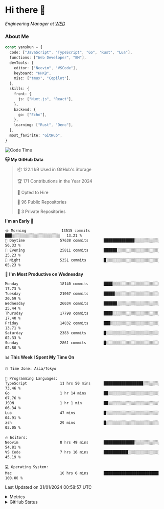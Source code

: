 # Hi there&nbsp;:wave:

<!-- ![Alt text](https://spotify-recently-played-readme.vercel.app/api?user=31kynbuubkiu3r4qh4hjuaglhfay) -->

_Engineering Manager at [WED](https://github.com/wedinc)_

### About Me

```ts
const yanskun = {
  code: ["JavaScript", "TypeScript", "Go", "Rust", "Lua"],
  functions: ["Web Developer", "EM"],
  devTools: {
    editor: ["Neovim", "VSCode"],
    keyboard: "HHKB",
    misc: ["tmux", "Copilot"],
  },
  skills: {
    front: {
      js: ["Nuxt.js", "React"],
    },
    backend: {
      go: ["Echo"],
    },
    learning: ["Rust", "Deno"],
  },
  most_favirite: "GitHub",
}
```

<!--START_SECTION:waka-->
![Code Time](http://img.shields.io/badge/Code%20Time-676%20hrs%2046%20mins-blue)

**🐱 My GitHub Data** 

> 📦 122.1 kB Used in GitHub's Storage 
 > 
> 🏆 171 Contributions in the Year 2024
 > 
> 💼 Opted to Hire
 > 
> 📜 96 Public Repositories 
 > 
> 🔑 3 Private Repositories 
 > 
**I'm an Early 🐤** 

```text
🌞 Morning                13515 commits       ███░░░░░░░░░░░░░░░░░░░░░░   13.21 % 
🌆 Daytime                57638 commits       ██████████████░░░░░░░░░░░   56.33 % 
🌃 Evening                25811 commits       ██████░░░░░░░░░░░░░░░░░░░   25.23 % 
🌙 Night                  5351 commits        █░░░░░░░░░░░░░░░░░░░░░░░░   05.23 % 
```
📅 **I'm Most Productive on Wednesday** 

```text
Monday                   18140 commits       ████░░░░░░░░░░░░░░░░░░░░░   17.73 % 
Tuesday                  21067 commits       █████░░░░░░░░░░░░░░░░░░░░   20.59 % 
Wednesday                26034 commits       ██████░░░░░░░░░░░░░░░░░░░   25.44 % 
Thursday                 17798 commits       ████░░░░░░░░░░░░░░░░░░░░░   17.40 % 
Friday                   14032 commits       ███░░░░░░░░░░░░░░░░░░░░░░   13.71 % 
Saturday                 2383 commits        █░░░░░░░░░░░░░░░░░░░░░░░░   02.33 % 
Sunday                   2861 commits        █░░░░░░░░░░░░░░░░░░░░░░░░   02.80 % 
```


📊 **This Week I Spent My Time On** 

```text
🕑︎ Time Zone: Asia/Tokyo

💬 Programming Languages: 
TypeScript               11 hrs 50 mins      ██████████████████░░░░░░░   73.46 % 
Go                       1 hr 14 mins        ██░░░░░░░░░░░░░░░░░░░░░░░   07.76 % 
JSON                     1 hr 1 min          ██░░░░░░░░░░░░░░░░░░░░░░░   06.34 % 
Lua                      47 mins             █░░░░░░░░░░░░░░░░░░░░░░░░   04.91 % 
zsh                      29 mins             █░░░░░░░░░░░░░░░░░░░░░░░░   03.05 % 

🔥 Editors: 
Neovim                   8 hrs 49 mins       ██████████████░░░░░░░░░░░   54.81 % 
VS Code                  7 hrs 16 mins       ███████████░░░░░░░░░░░░░░   45.19 % 

💻 Operating System: 
Mac                      16 hrs 6 mins       █████████████████████████   100.00 % 
```


 Last Updated on 31/01/2024 00:58:57 UTC
<!--END_SECTION:waka-->

<details>
  <summary>Metrics</summary>
  <img src="https://github.com/yanskun/yanskun/blob/main/github-metrics.svg" alt="Metrics">
</details>

<details>
  <summary>GitHub Status</summary>
  <picture>
    <source media="(prefers-color-scheme: dark)" srcset="https://raw.githubusercontent.com/yanskun/yanskun/master/profile-summary-card-output/nord_dark/0-profile-details.svg">
   <img src="https://raw.githubusercontent.com/yanskun/yanskun/master/profile-summary-card-output/default/0-profile-details.svg">
  </picture>
  <br>
  <picture>
    <source media="(prefers-color-scheme: dark)" srcset="https://raw.githubusercontent.com/yanskun/yanskun/master/profile-summary-card-output/nord_dark/1-repos-per-language.svg">
   <img src="https://raw.githubusercontent.com/yanskun/yanskun/master/profile-summary-card-output/default/1-repos-per-language.svg">
  </picture>
  <picture>
    <source media="(prefers-color-scheme: dark)" srcset="https://raw.githubusercontent.com/yanskun/yanskun/master/profile-summary-card-output/nord_dark/2-most-commit-language.svg">
   <img src="https://raw.githubusercontent.com/yanskun/yanskun/master/profile-summary-card-output/default/2-most-commit-language.svg">
  </picture>
  <br>
  <picture>
    <source media="(prefers-color-scheme: dark)" srcset="https://raw.githubusercontent.com/yanskun/yanskun/master/profile-summary-card-output/nord_dark/3-stats.svg">
   <img src="https://raw.githubusercontent.com/yanskun/yanskun/master/profile-summary-card-output/default/3-stats.svg">
  </picture>
  <picture>
    <source media="(prefers-color-scheme: dark)" srcset="https://raw.githubusercontent.com/yanskun/yanskun/master/profile-summary-card-output/nord_dark/4-productive-time.svg">
   <img src="https://raw.githubusercontent.com/yanskun/yanskun/master/profile-summary-card-output/default/4-productive-time.svg">
  </picture>
</details>
